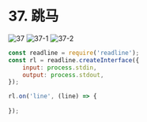 # 37. 跳马

![37](/images/od2/37.png)
![37-1](/images/od2/37-1.png)
![37-2](/images/od2/37-2.png)

```js
const readline = require('readline');
const rl = readline.createInterface({
    input: process.stdin,
    output: process.stdout,
});

rl.on('line', (line) => {
    
});
```